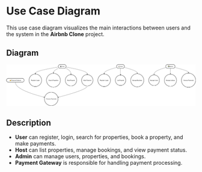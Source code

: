 # Use Case Diagram

This use case diagram visualizes the main interactions between users and the system in the **Airbnb Clone** project.

## Diagram

![Use Case Diagram](usecasediagram.drawio.png)

## Description

- **User** can register, login, search for properties, book a property, and make payments.  
- **Host** can list properties, manage bookings, and view payment status.  
- **Admin** can manage users, properties, and bookings.  
- **Payment Gateway** is responsible for handling payment processing.
